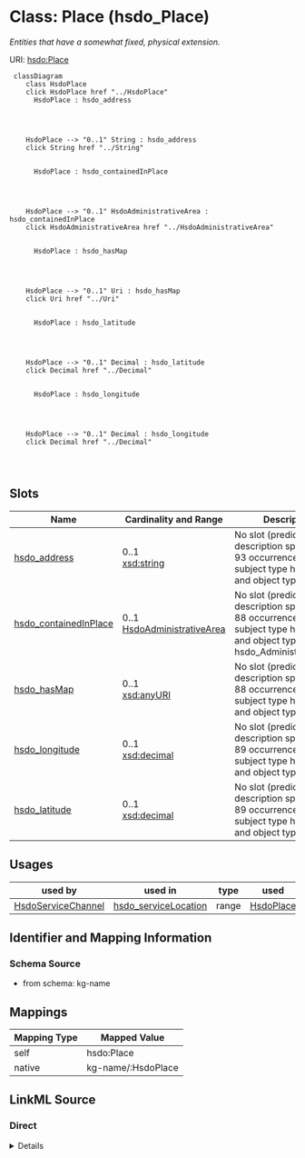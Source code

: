 

# Class: Place (hsdo_Place)


_Entities that have a somewhat fixed, physical extension._





URI: [hsdo:Place](http://schema.org/Place)






```mermaid
 classDiagram
    class HsdoPlace
    click HsdoPlace href "../HsdoPlace"
      HsdoPlace : hsdo_address
        
          
    
    
    HsdoPlace --> "0..1" String : hsdo_address
    click String href "../String"

        
      HsdoPlace : hsdo_containedInPlace
        
          
    
    
    HsdoPlace --> "0..1" HsdoAdministrativeArea : hsdo_containedInPlace
    click HsdoAdministrativeArea href "../HsdoAdministrativeArea"

        
      HsdoPlace : hsdo_hasMap
        
          
    
    
    HsdoPlace --> "0..1" Uri : hsdo_hasMap
    click Uri href "../Uri"

        
      HsdoPlace : hsdo_latitude
        
          
    
    
    HsdoPlace --> "0..1" Decimal : hsdo_latitude
    click Decimal href "../Decimal"

        
      HsdoPlace : hsdo_longitude
        
          
    
    
    HsdoPlace --> "0..1" Decimal : hsdo_longitude
    click Decimal href "../Decimal"

        
      
```




<!-- no inheritance hierarchy -->


## Slots

| Name | Cardinality and Range | Description | Inheritance |
| ---  | --- | --- | --- |
| [hsdo_address](../slots/hsdo_address.md) | 0..1 <br/> [xsd:string](xsd:string) | No slot (predicate) description specified <br/> 93 occurrences with subject type hsdo_Place and object type string. | direct |
| [hsdo_containedInPlace](../slots/hsdo_containedInPlace.md) | 0..1 <br/> [HsdoAdministrativeArea](../classes/HsdoAdministrativeArea.md) | No slot (predicate) description specified <br/> 88 occurrences with subject type hsdo_Place and object type hsdo_AdministrativeArea. | direct |
| [hsdo_hasMap](../slots/hsdo_hasMap.md) | 0..1 <br/> [xsd:anyURI](xsd:anyURI) | No slot (predicate) description specified <br/> 88 occurrences with subject type hsdo_Place and object type uri. | direct |
| [hsdo_longitude](../slots/hsdo_longitude.md) | 0..1 <br/> [xsd:decimal](xsd:decimal) | No slot (predicate) description specified <br/> 89 occurrences with subject type hsdo_Place and object type decimal. | direct |
| [hsdo_latitude](../slots/hsdo_latitude.md) | 0..1 <br/> [xsd:decimal](xsd:decimal) | No slot (predicate) description specified <br/> 89 occurrences with subject type hsdo_Place and object type decimal. | direct |





## Usages

| used by | used in | type | used |
| ---  | --- | --- | --- |
| [HsdoServiceChannel](../classes/HsdoServiceChannel.md) | [hsdo_serviceLocation](../slots/hsdo_serviceLocation.md) | range | [HsdoPlace](../classes/HsdoPlace.md) |






## Identifier and Mapping Information







### Schema Source


* from schema: kg-name




## Mappings

| Mapping Type | Mapped Value |
| ---  | ---  |
| self | hsdo:Place |
| native | kg-name/:HsdoPlace |







## LinkML Source

<!-- TODO: investigate https://stackoverflow.com/questions/37606292/how-to-create-tabbed-code-blocks-in-mkdocs-or-sphinx -->

### Direct

<details>
```yaml
name: hsdo_Place
conforms_to: No schema conformance document specified
description: Entities that have a somewhat fixed, physical extension.
title: Place
notes:
- Class with 87 occurrences.
from_schema: kg-name
rank: 1000
slots:
- hsdo_address
- hsdo_containedInPlace
- hsdo_hasMap
- hsdo_longitude
- hsdo_latitude
class_uri: hsdo:Place

```
</details>

### Induced

<details>
```yaml
name: hsdo_Place
conforms_to: No schema conformance document specified
description: Entities that have a somewhat fixed, physical extension.
title: Place
notes:
- Class with 87 occurrences.
from_schema: kg-name
rank: 1000
attributes:
  hsdo_address:
    name: hsdo_address
    description: No slot (predicate) description specified
    comments:
    - 93 occurrences with subject type hsdo_Place and object type string.
    examples:
    - description: hsdo_Place → string
      object:
        example_object: 2901 Island Avenue, Philadelphia, PA 19153
        example_object_type: string
        example_predicate: hsdo:address
        example_subject: dreamkg:service/location/4542572480692224
        example_subject_type: hsdo_Place
    from_schema: kg-name
    rank: 1000
    slot_uri: hsdo:address
    alias: hsdo_address
    owner: hsdo_Place
    domain_of:
    - hsdo_Place
    range: string
  hsdo_containedInPlace:
    name: hsdo_containedInPlace
    description: No slot (predicate) description specified
    comments:
    - 88 occurrences with subject type hsdo_Place and object type hsdo_AdministrativeArea.
    examples:
    - description: hsdo_Place → hsdo_AdministrativeArea
      object:
        example_object: dreamkg:zip/19104
        example_object_type: hsdo_AdministrativeArea
        example_predicate: hsdo:containedInPlace
        example_subject: dreamkg:service/location/6710596967858176
        example_subject_type: hsdo_Place
    from_schema: kg-name
    rank: 1000
    slot_uri: hsdo:containedInPlace
    alias: hsdo_containedInPlace
    owner: hsdo_Place
    domain_of:
    - hsdo_Place
    range: hsdo_AdministrativeArea
  hsdo_hasMap:
    name: hsdo_hasMap
    description: No slot (predicate) description specified
    comments:
    - 88 occurrences with subject type hsdo_Place and object type uri.
    examples:
    - description: hsdo_Place → uri
      object:
        example_object: https://www.google.com/maps/?q=2901+Island+Avenue,+Philadelphia,+PA+19153/
        example_object_type: uri
        example_predicate: hsdo:hasMap
        example_subject: dreamkg:service/location/4542572480692224
        example_subject_type: hsdo_Place
    from_schema: kg-name
    rank: 1000
    slot_uri: hsdo:hasMap
    alias: hsdo_hasMap
    owner: hsdo_Place
    domain_of:
    - hsdo_Place
    range: uri
  hsdo_longitude:
    name: hsdo_longitude
    description: No slot (predicate) description specified
    comments:
    - 89 occurrences with subject type hsdo_Place and object type decimal.
    examples:
    - description: hsdo_Place → decimal
      object:
        example_object: '-75.239064'
        example_object_type: decimal
        example_predicate: hsdo:longitude
        example_subject: dreamkg:service/location/4542572480692224
        example_subject_type: hsdo_Place
    from_schema: kg-name
    rank: 1000
    slot_uri: hsdo:longitude
    alias: hsdo_longitude
    owner: hsdo_Place
    domain_of:
    - hsdo_Place
    range: decimal
  hsdo_latitude:
    name: hsdo_latitude
    description: No slot (predicate) description specified
    comments:
    - 89 occurrences with subject type hsdo_Place and object type decimal.
    examples:
    - description: hsdo_Place → decimal
      object:
        example_object: '39.9028317'
        example_object_type: decimal
        example_predicate: hsdo:latitude
        example_subject: dreamkg:service/location/4542572480692224
        example_subject_type: hsdo_Place
    from_schema: kg-name
    rank: 1000
    slot_uri: hsdo:latitude
    alias: hsdo_latitude
    owner: hsdo_Place
    domain_of:
    - hsdo_Place
    range: decimal
class_uri: hsdo:Place

```
</details>